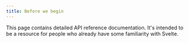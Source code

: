 ```yaml
---
title: Before we begin
---
```


This page contains detailed API reference documentation. It's intended to be a resource for people who already have some familiarity with Svelte.
